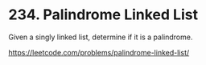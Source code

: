 # 234. Palindrome Linked List

Given a singly linked list, determine if it is a palindrome.

<https://leetcode.com/problems/palindrome-linked-list/>
